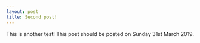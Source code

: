 ```yaml
---
layout: post
title: Second post!
---
```


This is another test! This post should be posted on Sunday 31st March 2019.
